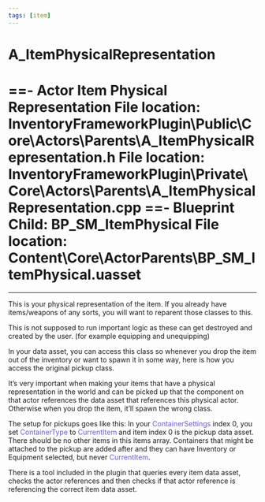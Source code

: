 ```yaml
---
tags: [item]
---
```


# A_ItemPhysicalRepresentation
==- Actor Item Physical Representation
File location: InventoryFrameworkPlugin\Public\Core\Actors\Parents\A_ItemPhysicalRepresentation.h
File location: InventoryFrameworkPlugin\Private\Core\Actors\Parents\A_ItemPhysicalRepresentation.cpp
==- Blueprint Child: BP_SM_ItemPhysical
File location: Content\Core\ActorParents\BP_SM_ItemPhysical.uasset
===
---

This is your physical representation of the item. If you already have items/weapons of any sorts, you will want to reparent those classes to this.

This is not supposed to run important logic as these can get destroyed and created by the user. (for example equipping and unequipping)

In your data asset, you can access this class so whenever you drop the item out of the inventory or want to spawn it in some way, here is how you access the original pickup class.

It’s very important when making your items that have a physical representation in the world and can be picked up that the component on that actor references the data asset that references this physical actor. Otherwise when you drop the item, it’ll spawn the wrong class.

The setup for pickups goes like this: In your <span style="color:slateblue">ContainerSettings</span> index 0, you set <span style="color:slateblue">ContainerType</span> to <span style="color:slateblue">CurrentItem</span> and item index 0 is the pickup data asset. There should be no other items in this items array.
Containers that might be attached to the pickup are added after and they can have Inventory or Equipment selected, but never <span style="color:slateblue">CurrentItem</span>.

There is a tool included in the plugin that queries every item data asset, checks the actor references and then checks if that actor reference is referencing the correct item data asset.
